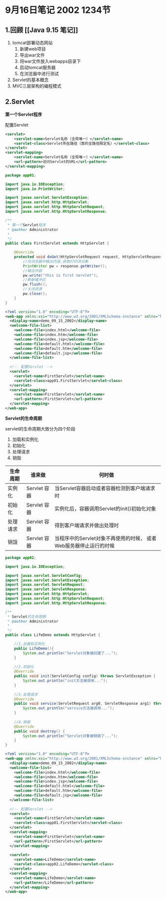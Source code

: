# 9月16日笔记  2002 1234节

## 1.回顾 [[Java 9.15 笔记]]

1. tomcat部署动态网站
   1. 新建web项目
   2. 导出war文件
   3. 将war文件放入webapps目录下
   4. 启动tomcat服务器
   5. 在浏览器中进行测试
2. Servlet的基本概念
3. MVC三层架构的编程模式

## 2.Servlet

**第一个Servlet程序**

配置Servlet

```xml
<servlet>
	<servlet-name>Servlet名称（全局唯一）</servlet-name>
    <servlet-class>Servlet所在路径（类的全路径限定名）</servlet-class>
</servlet>
<servlet-mapping>
	<servlet-name>Servlet名称（全局唯一）</servlet-name>
    <url-pattern>访问Servlet的URL</url-pattern>
</servlet-mapping>
```

```java
package app01;

import java.io.IOException;
import java.io.PrintWriter;

import javax.servlet.ServletException;
import javax.servlet.http.HttpServlet;
import javax.servlet.http.HttpServletRequest;
import javax.servlet.http.HttpServletResponse;

/**
 * 第一个Servlet程序
 * @author Administrator
 *
 */
public class FirstServlet extends HttpServlet {

	@Override
	protected void doGet(HttpServletRequest request, HttpServletResponse response) throws ServletException, IOException {
		//向浏览器中输出内容,获取打印流对象
		PrintWriter pw = response.getWriter();
		//输出内容
		pw.write("this is first servlet");
		//刷新缓冲区
		pw.flush();
		//关闭资源
		pw.close();
	}
}
```

```xml
<?xml version="1.0" encoding="UTF-8"?>
<web-app xmlns:xsi="http://www.w3.org/2001/XMLSchema-instance" xmlns="http://java.sun.com/xml/ns/javaee" xsi:schemaLocation="http://java.sun.com/xml/ns/javaee http://java.sun.com/xml/ns/javaee/web-app_3_0.xsd" id="WebApp_ID" version="3.0">
  <display-name>demo_09_15_2002</display-name>
  <welcome-file-list>
    <welcome-file>index.html</welcome-file>
    <welcome-file>index.htm</welcome-file>
    <welcome-file>index.jsp</welcome-file>
    <welcome-file>default.html</welcome-file>
    <welcome-file>default.htm</welcome-file>
    <welcome-file>default.jsp</welcome-file>
  </welcome-file-list>
  
  <!-- 配置Servlet -->
  <servlet>
  	<servlet-name>FirstServlet</servlet-name>
  	<servlet-class>app01.FirstServlet</servlet-class>
  </servlet>
  <servlet-mapping>
  	<servlet-name>FirstServlet</servlet-name>
  	<url-pattern>/FirstServlet</url-pattern>
  </servlet-mapping>
</web-app>
```

**Servlet的生命周期**

servlet的生命周期大致分为四个阶段

1. 加载和实例化
2. 初始化
3. 处理请求
4. 销毁

| 生命周期 | 谁来做       | 何时做                                                       |
| -------- | ------------ | ------------------------------------------------------------ |
| 实例化   | Servlet 容器 | 当Servlet容器启动或者容器检测到客户端请求时                  |
| 初始化   | Servlet 容器 | 实例化后，容器调用Servlet的init()初始化对象                  |
| 处理请求 | Servlet 容器 | 得到客户端请求并做出处理时                                   |
| 销毁     | Servlet 容器 | 当程序中的Servlet对象不再使用的时候，     或者Web服务器停止运行的时候 |

```java
package app02;

import java.io.IOException;

import javax.servlet.ServletConfig;
import javax.servlet.ServletException;
import javax.servlet.ServletRequest;
import javax.servlet.ServletResponse;
import javax.servlet.http.HttpServlet;
import javax.servlet.http.HttpServletRequest;
import javax.servlet.http.HttpServletResponse;

/**
 * Servlet的生命周期
 * @author Administrator
 *
 */
public class LifeDemo extends HttpServlet {

	//1.加载和实例化
	public LifeDemo(){
		System.out.println("Servlet对象被创建了...");
	}
	
	//2.初始化
	@Override
	public void init(ServletConfig config) throws ServletException {
		System.out.println("init方法被调用...");
	}
	
	//3.处理请求
	@Override
	public void service(ServletRequest arg0, ServletResponse arg1) throws ServletException, IOException {
		System.out.println("service方法被调用...");
	}
	
	//4.销毁
	@Override
	public void destroy() {
		System.out.println("Servlet对象被销毁了...");
	}
}
```

```xml
<?xml version="1.0" encoding="UTF-8"?>
<web-app xmlns:xsi="http://www.w3.org/2001/XMLSchema-instance" xmlns="http://java.sun.com/xml/ns/javaee" xsi:schemaLocation="http://java.sun.com/xml/ns/javaee http://java.sun.com/xml/ns/javaee/web-app_3_0.xsd" id="WebApp_ID" version="3.0">
  <display-name>demo_09_15_2002</display-name>
  <welcome-file-list>
    <welcome-file>index.html</welcome-file>
    <welcome-file>index.htm</welcome-file>
    <welcome-file>index.jsp</welcome-file>
    <welcome-file>default.html</welcome-file>
    <welcome-file>default.htm</welcome-file>
    <welcome-file>default.jsp</welcome-file>
  </welcome-file-list>
  
  <!-- 配置Servlet -->
  <servlet>
  	<servlet-name>FirstServlet</servlet-name>
  	<servlet-class>app01.FirstServlet</servlet-class>
  </servlet>
  <servlet-mapping>
  	<servlet-name>FirstServlet</servlet-name>
  	<url-pattern>/FirstServlet</url-pattern>
  </servlet-mapping>
  
  <servlet>
  	<servlet-name>LifeDemo</servlet-name>
  	<servlet-class>app02.LifeDemo</servlet-class>
  </servlet>
  <servlet-mapping>
  	<servlet-name>LifeDemo</servlet-name>
  	<url-pattern>/LifeDemo</url-pattern>
  </servlet-mapping>
</web-app>
```

